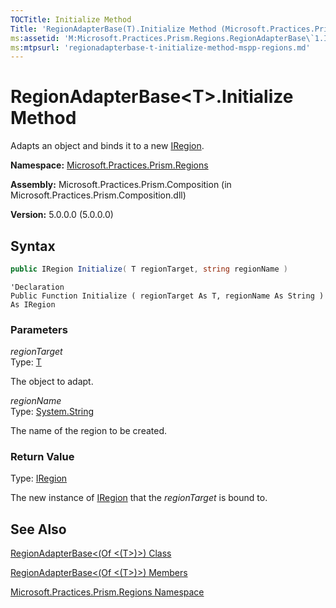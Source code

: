 ```yaml
---
TOCTitle: Initialize Method
Title: 'RegionAdapterBase(T).Initialize Method (Microsoft.Practices.Prism.Regions)'
ms:assetid: 'M:Microsoft.Practices.Prism.Regions.RegionAdapterBase\`1.Initialize(\`0,System.String)'
ms:mtpsurl: 'regionadapterbase-t-initialize-method-mspp-regions.md'
---
```


# RegionAdapterBase&lt;T&gt;.Initialize Method

Adapts an object and binds it to a new [IRegion](/patterns-practices/reference/iregion-interface-mspp-regions).

**Namespace:** [Microsoft.Practices.Prism.Regions](/patterns-practices/reference/mspp-regions-namespace)

**Assembly:** Microsoft.Practices.Prism.Composition (in Microsoft.Practices.Prism.Composition.dll)

**Version:** 5.0.0.0 (5.0.0.0)
## Syntax

```C#
public IRegion Initialize( T regionTarget, string regionName )
```
```VB
'Declaration
Public Function Initialize ( regionTarget As T, regionName As String ) As IRegion
```
### Parameters

*regionTarget*  
Type: [T](/patterns-practices/reference/regionadapterbase-t-class-mspp-regions)

The object to adapt.

*regionName*  
Type: [System.String](http://msdn.microsoft.com/en-us/library/s1wwdcbf)

The name of the region to be created.

### Return Value

Type: [IRegion](/patterns-practices/reference/iregion-interface-mspp-regions)

The new instance of [IRegion](/patterns-practices/reference/iregion-interface-mspp-regions) that the *regionTarget* is bound to.

## See Also
[RegionAdapterBase&lt;(Of &lt;(T&gt;)&gt;) Class](/patterns-practices/reference/regionadapterbase-t-class-mspp-regions)

[RegionAdapterBase&lt;(Of &lt;(T&gt;)&gt;) Members](/patterns-practices/reference/regionadapterbase-t-members-mspp-regions)

[Microsoft.Practices.Prism.Regions Namespace](/patterns-practices/reference/mspp-regions-namespace)
